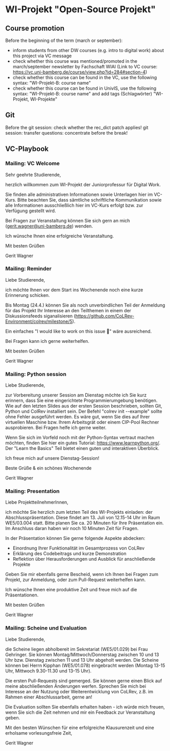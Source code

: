 # WI-Projekt "Open-Source Projekt"

## Course promotion

Before the beginning of the term (march or september): 
- inform students from other DW courses (e.g. intro to digital work) about this project via VC message
- check whether this course was mentioned/promoted in the march/september newsletter by Fachschaft WIAI (Link to VC course: https://vc.uni-bamberg.de/course/view.php?id=284#section-4)
- check whether this course can be found in the VC, use the following syntax: "WI-Projekt-B: course name"
- check whether this course can be found in UnivIS, use the following syntax: "WI-Projekt-B: course name" and add tags (Schlagwörter) "WI-Projekt, WI-Projekte"

## Git

Before the git session: check whether the rec_dict patch applies!
git session: transfer questions: concentrate before the break!

## VC-Playbook


### Mailing: VC Welcome


Sehr geehrte Studierende,

herzlich willkommen zum WI-Projekt der Juniorprofessur für Digital Work.

Sie finden alle administrativen Informationen sowie Unterlagen hier im VC-Kurs. Bitte beachten Sie, dass sämtliche schriftliche Kommunikation sowie alle Informationen ausschließlich hier im VC-Kurs erfolgt bzw. zur Verfügung gestellt wird.

Bei Fragen zur Veranstaltung können Sie sich gern an mich (gerit.wagner@uni-bamberg.de) wenden.

Ich wünsche Ihnen eine erfolgreiche Veranstaltung.

Mit besten Grüßen

Gerit Wagner



### Mailing: Reminder

Liebe Studierende,

ich möchte Ihnen vor dem Start ins Wochenende noch eine kurze Erinnerung schicken.

Bis Montag (24.4.) können Sie als noch unverbindlichen Teil der Anmeldung für das Projekt Ihr Interesse an den Teilthemen in einem der Diskussionsfeeds siganalisieren (https://github.com/CoLRev-Environment/colrev/milestone/5).

Ein einfaches "I would like to work on this issue 🙋" wäre ausreichend.

Bei Fragen kann ich gerne weiterhelfen.

Mit besten Grüßen

Gerit Wagner

### Mailing: Python session

Liebe Studierende,

zur Vorbereitung unserer Session am Dienstag möchte ich Sie kurz erinnern, dass Sie eine eingerichtete Programmierumgebung benötigen. Wie auf den letzten Slides aus der ersten Session beschrieben, sollten Git, Python und ColRev installiert sein. Der Befehl "colrev init --example" sollte ohne Fehler ausgeführt werden. Es wäre gut, wenn Sie dies auf Ihrer virtuellen Maschine bzw. Ihrem Arbeitsgrät oder einem CIP-Pool Rechner ausprobieren. Bei Fragen helfe ich gerne weiter.

Wenn Sie sich im Vorfeld noch mit der Python-Syntax vertraut machen möchten, finden Sie hier ein gutes Tutorial: https://www.learnpython.org/. Der "Learn the Basics" Teil bietet einen guten und interaktiven Überblick.

Ich freue mich auf unsere Dienstag-Session!

Beste Grüße & ein schönes Wochenende

Gerit Wagner

### Mailing: Presentation

Liebe ProjektteilnehmerInnen,

ich möchte Sie herzlich zum letzten Teil des WI-Projekts einladen: der Abschlusspräsentation. Diese findet am 13. Juli von 12.15-14 Uhr im Raum WE5/03.004 statt. Bitte planen Sie ca. 20 Minuten für Ihre Präsentation ein. Im Anschluss daran haben wir noch 10 Minuten Zeit für Fragen.

In der Präsentation können Sie gerne folgende Aspekte abdecken:

- Einordnung Ihrer Funktionalität im Gesamtprozess von CoLRev
- Erklärung des Codebeitrags und kurze Demonstration
- Reflektion über Herausforderungen und Ausblick für anschließende Projekte

Geben Sie mir ebenfalls gerne Bescheid, wenn ich Ihnen bei Fragen zum Projekt, zur Anmeldung, oder zum Pull-Request weiterhelfen kann. 

Ich wünsche Ihnen eine produktive Zeit und freue mich auf die Präsentationen.

Mit besten Grüßen

Gerit Wagner


### Mailing: Scheine und Evaluation

Liebe Studierende,

die Scheine liegen abholbereit im Sekretariat (WE5/01.029) bei Frau Gehringer. Sie können Montag/Mittwoch/Donnerstag zwischen 10 und 13 Uhr bzw. Dienstag zwischen 11 und 13 Uhr abgeholt werden. Die Scheine können bei Herrn Kipphan (WE5/01.078) eingebracht werden (Montag 13-15 Uhr, Mittwoch 9.30-11.30 und 13-15 Uhr).

Die ersten Pull-Requests sind gemerged. Sie können gerne einen Blick auf meine abschließenden Änderungen werfen. Sprechen Sie mich bei Interesse an der Nutzung oder Weiterentwicklung von CoLRev, z.B. im Rahmen einer Abschlussarbeit, gerne an!

Die Evaluation sollten Sie ebenfalls erhalten haben - ich würde mich freuen, wenn Sie sich die Zeit nehmen und mir ein Feedback zur Veranstaltung geben.

Mit den besten Wünschen für eine erfolgreiche Klausurenzeit und eine erholsame vorlesungsfreie Zeit,

Gerit Wagner
